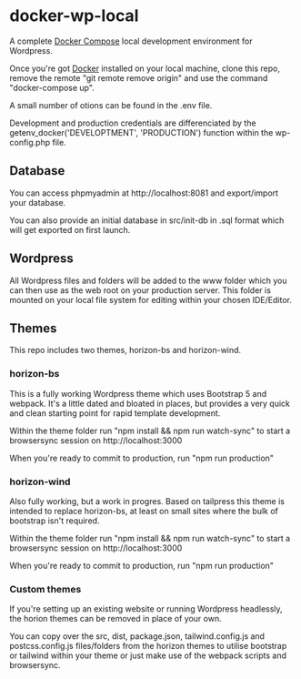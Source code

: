 # docker-wp-local

A complete [Docker Compose](https://docs.docker.com/compose/) local development environment for Wordpress.

Once you're got [Docker](https://www.docker.com/get-started) installed on your local machine, clone this repo, remove the remote "git remote remove origin" and use the command "docker-compose up".

A small number of otions can be found in the .env file.

Development and production credentials are differenciated by the getenv_docker('DEVELOPTMENT', 'PRODUCTION') function within the wp-config.php file.

## Database

You can access phpmyadmin at http://localhost:8081 and export/import your database.

You can also provide an initial database in src/init-db in .sql format which will get exported on first launch.

## Wordpress

All Wordpress files and folders will be added to the www folder which you can then use as the web root on your production server. This folder is mounted on your local file system for editing within your chosen IDE/Editor. 

## Themes

This repo includes two themes, horizon-bs and horizon-wind.

### horizon-bs

This is a fully working Wordpress theme which uses Bootstrap 5 and webpack. It's a little dated and bloated in places, but provides a very quick and clean starting point for rapid template development.

Within the theme folder run "npm install && npm run watch-sync" to start a browsersync session on http://localhost:3000

When you're ready to commit to production, run "npm run production"

### horizon-wind

Also fully working, but a work in progres. Based on tailpress this theme is intended to replace horizon-bs, at least on small sites where the bulk of bootstrap isn't required.

Within the theme folder run "npm install && npm run watch-sync" to start a browsersync session on http://localhost:3000

When you're ready to commit to production, run "npm run production"

### Custom themes

If you're setting up an existing website or running Wordpress headlessly, the horion themes can be removed in place of your own.

You can copy over the src, dist, package.json, tailwind.config.js and postcss.config.js files/folders from the horizon themes to utilise bootstrap or tailwind within your theme or just make use of the webpack scripts and browsersync.

